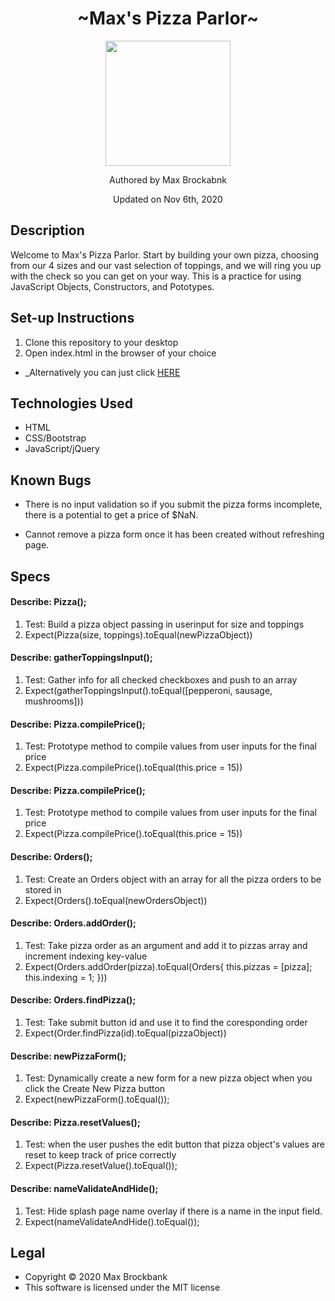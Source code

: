 <h1 align="center">~Max's Pizza Parlor~</h1>
<div align="center">
<img src="https://github.com/MaxBrockbank.png" width="200px" height="auto" >
</div>
<p align="center">Authored by Max Brockabnk</p>
<p align="center">Updated on Nov 6th, 2020</p>

## Description
Welcome to Max's Pizza Parlor. Start by building your own pizza, choosing from our 4 sizes and our vast selection of toppings, and we will ring you up with the check so you can get on your way. This is a practice for using JavaScript Objects, Constructors, and Pototypes.

## Set-up Instructions
1. Clone this repository to your desktop
2. Open index.html in the browser of your choice
* _Alternatively you can just click [HERE](#)

## Technologies Used
* HTML
* CSS/Bootstrap
* JavaScript/jQuery

## Known Bugs
* There is no input validation so if you submit the pizza forms incomplete, there is a potential to get a price of $NaN.

* Cannot remove a pizza form once it has been created without refreshing page.

## Specs

#### Describe: Pizza();
1. Test: Build a pizza object passing in userinput for size and toppings
2. Expect(Pizza(size, toppings).toEqual(newPizzaObject))

#### Describe: gatherToppingsInput();
1. Test: Gather info for all checked checkboxes and push to an array
2. Expect(gatherToppingsInput().toEqual([pepperoni, sausage, mushrooms]))

#### Describe: Pizza.compilePrice();
1. Test: Prototype method to compile values from user inputs for the final price
2. Expect(Pizza.compilePrice().toEqual(this.price = 15))

#### Describe: Pizza.compilePrice();
1. Test: Prototype method to compile values from user inputs for the final price
2. Expect(Pizza.compilePrice().toEqual(this.price = 15))

#### Describe: Orders();
1. Test: Create an Orders object with an array for all the pizza orders to be stored in
2. Expect(Orders().toEqual(newOrdersObject))

#### Describe: Orders.addOrder();
1. Test: Take pizza order as an argument and add it to pizzas array and increment indexing key-value
2. Expect(Orders.addOrder(pizza).toEqual(Orders{
  this.pizzas = [pizza];
  this.indexing = 1;
}))

#### Describe: Orders.findPizza();
1. Test: Take submit button id and use it to find the coresponding order
2. Expect(Order.findPizza(id).toEqual(pizzaObject))

#### Describe: newPizzaForm();
1. Test: Dynamically create a new form for a new pizza object when you click the Create New Pizza button
2. Expect(newPizzaForm().toEqual());

#### Describe: Pizza.resetValues();
1. Test: when the user pushes the edit button that pizza object's values are reset to keep track of price correctly
2. Expect(Pizza.resetValue().toEqual());

#### Describe: nameValidateAndHide();
1. Test: Hide splash page name overlay if there is a name in the input field.
2. Expect(nameValidateAndHide().toEqual());







## Legal
* Copyright © 2020 Max Brockbank
* This software is licensed under the MIT license